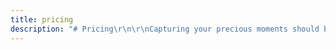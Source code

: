```yaml
---
title: pricing
description: "# Pricing\r\n\r\nCapturing your precious moments should be a happy experience, not a financial negotiation.  \r\nSo I offer only one service, a photoshoot, to provide you exactly what you would expect.\r\n\r\n# \\$125\r\n\r\nThis is my price and everything is included! You will get:\r\n\r\n-   One hour photoshoot\r\n-   15-20 edited photos\r\n\r\nI'll edit your photos and send them to you via Google Drive within seven days of the shoot.\r\n"
---
```


